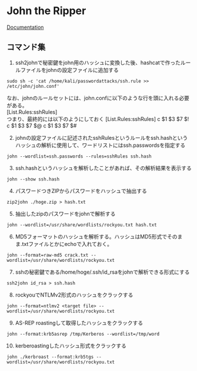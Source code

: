 # John the Ripper
[Documentation](https://github.com/openwall/john)

## コマンド集

1. ssh2johnで秘密鍵をjohn用のハッシュに変換した後、hashcatで作ったルールファイルをjohnの設定ファイルに追加する
```
sudo sh -c 'cat /home/kali/passwordattacks/ssh.rule >> /etc/john/john.conf'
```
なお、johnのルールセットには、john.confに以下のような行を頭に入れる必要がある。  
[List.Rules:sshRules]  
つまり、最終的には以下のようにしておく
[List.Rules:sshRules]
c $1 $3 $7 $!
c $1 $3 $7 $@
c $1 $3 $7 $#

2. johnの設定ファイルに記述されたsshRulesというルールをssh.hashというハッシュの解析に使用して、ワードリストにはssh.passwordsを指定する
```
john --wordlist=ssh.passwords --rules=sshRules ssh.hash
```

3. ssh.hashというハッシュを解析したことがあれば、その解析結果を表示する
```
john --show ssh.hash
```

4. パスワードつきZIPからパスワードをハッシュで抽出する
```
zip2john ./hoge.zip > hash.txt
```

5. 抽出したzipのパスワードをjohnで解析する
```
john --wordlist=/usr/share/wordlists/rockyou.txt hash.txt
```

6. MD5フォーマットのハッシュを解析する。ハッシュはMD5形式でそのまま.txtファイルとかにechoで入れておく。
```
john --format=raw-md5 crack.txt --wordlist=/usr/share/wordlists/rockyou.txt
```

7. sshの秘密鍵である/home/hoge/.ssh/id_rsaをjohnで解析できる形式にする
```
ssh2john id_rsa > ssh.hash
```

8. rockyouでNTLMv2形式のハッシュをクラックする
```
john --format=ntlmv2 <target file> --wordlist=/usr/share/wordlists/rockyou.txt
```

9. AS-REP roastingして取得したハッシュをクラックする
```
john --format:krb5asrep /tmp/Kerberos --wordlist=/tmp/word
```

10. kerberoastingしたハッシュ形式をクラックする
```
john ./kerbroast --format:krb5tgs --wordlist=/usr/share/wordlists/rockyou.txt
```